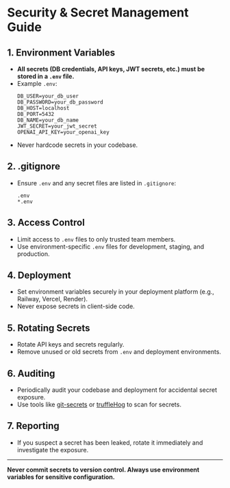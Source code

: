 # Security & Secret Management Guide

## 1. Environment Variables

- **All secrets (DB credentials, API keys, JWT secrets, etc.) must be stored in a `.env` file.**
- Example `.env`:
  ```
  DB_USER=your_db_user
  DB_PASSWORD=your_db_password
  DB_HOST=localhost
  DB_PORT=5432
  DB_NAME=your_db_name
  JWT_SECRET=your_jwt_secret
  OPENAI_API_KEY=your_openai_key
  ```
- Never hardcode secrets in your codebase.

## 2. .gitignore

- Ensure `.env` and any secret files are listed in `.gitignore`:
  ```
  .env
  *.env
  ```

## 3. Access Control

- Limit access to `.env` files to only trusted team members.
- Use environment-specific `.env` files for development, staging, and production.

## 4. Deployment

- Set environment variables securely in your deployment platform (e.g., Railway, Vercel, Render).
- Never expose secrets in client-side code.

## 5. Rotating Secrets

- Rotate API keys and secrets regularly.
- Remove unused or old secrets from `.env` and deployment environments.

## 6. Auditing

- Periodically audit your codebase and deployment for accidental secret exposure.
- Use tools like [git-secrets](https://github.com/awslabs/git-secrets) or [truffleHog](https://github.com/trufflesecurity/trufflehog) to scan for secrets.

## 7. Reporting

- If you suspect a secret has been leaked, rotate it immediately and investigate the exposure.

---

**Never commit secrets to version control. Always use environment variables for sensitive configuration.**
